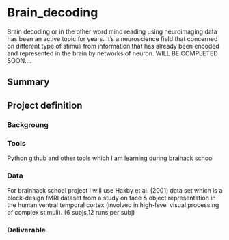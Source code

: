 # Brain_decoding
Brain decoding or in the other word mind reading using neuroimaging data has been an active topic for years. It’s a neuroscience field that concerned on different type of stimuli from information that has already been encoded and represented in the brain by networks of neuron. WILL BE COMPLETED SOON….
## Summary
## Project definition
### Backgroung
### Tools
Python github and other tools which I am learning during braihack school
### Data
For brainhack school project i will use Haxby et al. (2001) data set which is a block-design fMRI dataset from a study on face & object representation in the human ventral temporal cortex (involved in high-level visual processing of complex stimuli). (6 subjs,12 runs per subj)
### Deliverable
